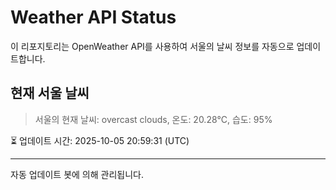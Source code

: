 
# Weather API Status

이 리포지토리는 OpenWeather API를 사용하여 서울의 날씨 정보를 자동으로 업데이트합니다.

## 현재 서울 날씨
> 서울의 현재 날씨: overcast clouds, 온도: 20.28°C, 습도: 95%

⏳ 업데이트 시간: 2025-10-05 20:59:31 (UTC)

---
자동 업데이트 봇에 의해 관리됩니다.

